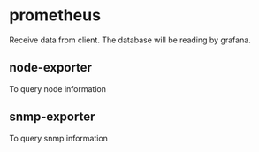 # prometheus
Receive data from client. The database will be reading by grafana.
## node-exporter
To query node information
## snmp-exporter
To query snmp information